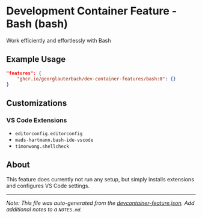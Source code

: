 
# Development Container Feature - Bash (bash)

Work efficiently and effortlessly with Bash

## Example Usage

```json
"features": {
    "ghcr.io/georglauterbach/dev-container-features/bash:0": {}
}
```



## Customizations

### VS Code Extensions

- `editorconfig.editorconfig`
- `mads-hartmann.bash-ide-vscode`
- `timonwong.shellcheck`

## About

This feature does currently not run any setup, but simply installs extensions and configures VS Code settings.


---

_Note: This file was auto-generated from the [devcontainer-feature.json](https://github.com/georglauterbach/dev-container-features/blob/main/src/bash/devcontainer-feature.json).  Add additional notes to a `NOTES.md`._
